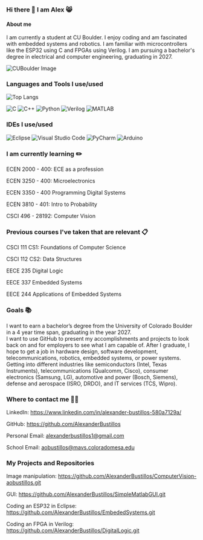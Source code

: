 ### Hi there 👋 I  am Alex 😸
#### About me
I am currently a student at CU Boulder. I enjoy coding and am fascinated with embedded systems and robotics. I am familiar with microcontrollers like the ESP32 using C and FPGAs using Verilog.
I am pursuing a bachelor's degree in electrical and computer engineering, graduating in 2027.

![CUBoulder Image](https://www.cu.edu/sites/default/files/cu-standalone.png)

### Languages and Tools I use/used
![Top Langs](https://github-readme-stats.vercel.app/api/top-langs/?username=AlexanderBustillos&layout=compact)

![C](https://img.shields.io/badge/Code-C-blue?logo=c)
![C++](https://img.shields.io/badge/Code-C++-blue?logo=cplusplus)
![Python](https://img.shields.io/badge/Code-Python-yellow?logo=python)
![Verilog](https://img.shields.io/badge/HDL-Verilog-red)
![MATLAB](https://img.shields.io/badge/Tool-MATLAB-orange?logo=mathworks)

### IDEs I use/used

![Eclipse](https://img.shields.io/badge/Eclipse-FE7A16.svg?style=for-the-badge&logo=Eclipse&logoColor=white)
![Visual Studio Code](https://img.shields.io/badge/Visual%20Studio%20Code-0078d7.svg?style=for-the-badge&logo=visual-studio-code&logoColor=white)
![PyCharm](https://img.shields.io/badge/pycharm-143?style=for-the-badge&logo=pycharm&logoColor=black&color=black&labelColor=green)
![Arduino](https://img.shields.io/badge/-Arduino-00979D?style=for-the-badge&logo=Arduino&logoColor=white)

### I am currently learning ✏️

ECEN 2000 - 400: ECE as a profession 

ECEN 3250 - 400: Microelectronics

ECEN 3350 - 400 Programming Digital Systems

ECEN 3810 - 401: Intro to Probability

CSCI 496 - 28192: Computer Vision

### Previous courses I've taken that are relevant 📋

CSCI 111 CS1: Foundations of Computer Science

CSCI 112 CS2: Data Structures

EECE 235 Digital Logic

EECE 337 Embedded Systems

EECE 244 Applications of Embedded Systems

### Goals 📚

I want to earn a bachelor’s degree from the University of Colorado Boulder in a 4 year time span, graduating in the year 2027.  
I want to use GitHub to present my accomplishments and projects to look back on and for employers to see what I am capable of.
After I graduate, I hope to get a job in hardware design, software development, telecommunications, robotics, embedded systems, or power systems. 
Getting into different industries like semiconductors (Intel, Texas Instruments), telecommunications (Qualcomm, Cisco), consumer electronics (Samsung, LG), automotive and power (Bosch, Siemens), defense and aerospace (ISRO, DRDO), and IT services (TCS, Wipro).

### Where to contact me ✍🏻

LinkedIn: https://www.linkedin.com/in/alexander-bustillos-580a7129a/

GitHub: https://github.com/AlexanderBustillos

Personal Email: alexanderbustillos1@gmail.com

School Email: aobustillos@mavs.coloradomesa.edu

### My Projects and Repositories

Image manipulation: https://github.com/AlexanderBustillos/ComputerVision-aobustillos.git

GUI: https://github.com/AlexanderBustillos/SimpleMatlabGUI.git

Coding an ESP32 in Eclipse: https://github.com/AlexanderBustillos/EmbededSystems.git

Coding an FPGA in Verilog: https://github.com/AlexanderBustillos/DigitalLogic.git


